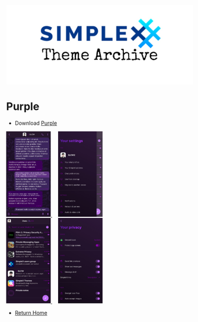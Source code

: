 ![SxC Theme Archive Banner](../resources/SxC_themeBanner.jpg)

# Purple

* Download [Purple](../themes/SxC_purple.theme)

<a href="../screenshots/SxC_purple01.jpg" target="_blank">
	<img src="../screenshots/SxC_purple01.jpg" width="120">
</a>&nbsp;&nbsp;&nbsp;
<a href="../screenshots/SxC_purple02.jpg" target="_blank">
	<img src="../screenshots/SxC_purple02.jpg" width="120">
</a>
<br>
<a href="../screenshots/SxC_purple03.jpg" target="_blank">
	<img src="../screenshots/SxC_purple03.jpg" width="120">
</a>&nbsp;&nbsp;&nbsp;
<a href="../screenshots/SxC_purple04.jpg" target="_blank">
	<img src="../screenshots/SxC_purple04.jpg" width="120">
</a>

* [Return Home](../)
